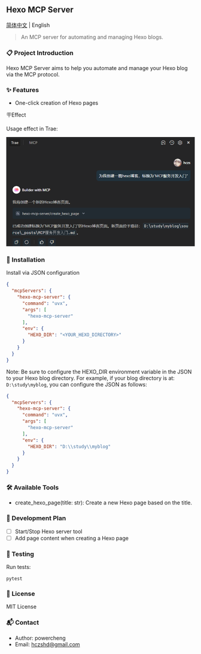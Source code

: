 ## Hexo MCP Server

[简体中文](README.md) | English

> An MCP server for automating and managing Hexo blogs.

### 📋 Project Introduction
Hexo MCP Server aims to help you automate and manage your Hexo blog via the MCP protocol.

### ✨ Features
- One-click creation of Hexo pages

🪧Effect

Usage effect in Trae:

![mcp demo](img/mcp.png)

### 🚀 Installation
Install via JSON configuration
```json
{
  "mcpServers": {
    "hexo-mcp-server": {
      "command": "uvx",
      "args": [
        "hexo-mcp-server"
      ],
      "env": {
        "HEXO_DIR": "<YOUR_HEXO_DIRECTORY>"
      }
    }
  }
}
```
Note: Be sure to configure the HEXO_DIR environment variable in the JSON to your Hexo blog directory. For example, if your blog directory is at: `D:\study\myblog`, you can configure the JSON as follows:

```json
{
  "mcpServers": {
    "hexo-mcp-server": {
      "command": "uvx",
      "args": [
        "hexo-mcp-server"
      ],
      "env": {
        "HEXO_DIR": "D:\\study\\myblog"
      }
    }
  }
}
```

### 🛠️ Available Tools
- create_hexo_page(title: str): Create a new Hexo page based on the title.

### 📓 Development Plan
- [ ] Start/Stop Hexo server tool
- [ ] Add page content when creating a Hexo page

### 🧪 Testing
Run tests:

```
pytest
```
### 📄 License
MIT License

### 📬 Contact
- Author: powercheng
- Email: hczshd@gmail.com